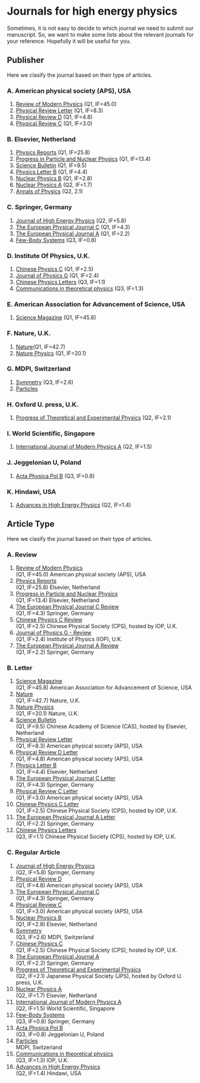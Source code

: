 # Journals for high energy physics

Sometimes, it is not easy to decide to which journal we need to submit our manuscript.
So, we want to make some lists about the relevant journals for your reference. Hopefully it will be useful for you.

## Publisher
Here we clasify the journal based on their type of articles.

### A. American physical society (APS), USA
1. [Review of Modern Physics](https://journals.aps.org/rmp/) (Q1, IF=45.0)
2. [Physical Review Letter](https://journals.aps.org/prl/) (Q1, IF=8.3)
3. [Physical Review D](https://journals.aps.org/prd/) (Q1, IF=4.8)
4. [Physical Review C](https://journals.aps.org/prc/) (Q1, IF=3.0)

### B. Elsevier, Netherland
1. [Physics Reports](https://www.journals.elsevier.com/physics-reports) (Q1, IF=25.8) 
2. [Progress in Particle and Nuclear Physics](https://www.sciencedirect.com/journal/progress-in-particle-and-nuclear-physics) (Q1, IF=13.4)
3. [Science Bulletin](https://www.journals.elsevier.com/science-bulletin) (Q1, IF=9.5)
4. [Physics Letter B](https://www.journals.elsevier.com/physics-letters-b) (Q1, IF=4.4)
5. [Nuclear Physics B](https://www.sciencedirect.com/journal/nuclear-physics-b) (Q1, IF=2.8)
6. [Nuclear Physics A](https://www.sciencedirect.com/journal/nuclear-physics-a) (Q2, IF=1.7)
7. [Annals of Physics](https://www.journals.elsevier.com/annals-of-physics) (Q2, 2.1)

### C. Springer, Germany
1. [Journal of High Energy Physics](https://www.springer.com/journal/13130) (Q2, IF=5.8)
2. [The European Physical Journal C](https://www.springer.com/journal/10052) (Q1, IF=4.3) 
3. [The European Physical Journal A](https://www.springer.com/journal/10050/) (Q1, IF=2.2)
4. [Few-Body Systems](https://www.springer.com/journal/601) (Q3, IF=0.8)

### D. Institute Of Physics, U.K.
1. [Chinese Physics C](https://iopscience.iop.org/journal/1674-1137) (Q1, IF=2.5) 
2. [Journal of Physics G](https://iopscience.iop.org/journal/0954-3899) (Q1, IF=2.4)
3. [Chinese Physics Letters](https://iopscience.iop.org/journal/0256-307X) (Q3, IF=1.1)
4. [Communications in theoretical physics](https://iopscience.iop.org/journal/0253-6102) (Q3, IF=1.3)

### E. American Association for Advancement of Science, USA
1. [Science Magazine](https://science.sciencemag.org) (Q1, IF=45.8) 

### F. Nature, U.K.
1. [Nature](https://www.nature.com)(Q1, IF=42.7) 
2. [Nature Physics](https://www.nature.com/nphys/about) (Q1, IF=20.1)

### G. MDPI, Switzerland 
1. [Symmetry](https://www.mdpi.com/journal/symmetry) (Q3, IF=2.6)
2. [Particles](https://www.mdpi.com/journal/particles)

### H. Oxford U. press, U.K.
1. [Progress of Theoretical and Experimental Physics](https://academic.oup.com/ptep) (Q2, IF=2.1) 

### I. World Scientific, Singapore
1. [International Journal of Modern Physics A](https://www.worldscientific.com/worldscinet/ijmpa) (Q2, IF=1.5)

### J. Jeggelonian U, Poland
1. [Acta Physica Pol B](http://www.actaphys.uj.edu.pl) (Q3, IF=0.8) 

### K. Hindawi, USA
1. [Advances in High Energy Physics](https://www.hindawi.com/journals/ahep/) (Q2, IF=1.4) 


## Article Type
Here we clasify the journal based on their type of articles.

### A. Review
1. [Review of Modern Physics](https://journals.aps.org/rmp/)\
(Q1, IF=45.0) American physical society (APS), USA
2. [Physics Reports](https://www.journals.elsevier.com/physics-reports)\
(Q1, IF=25.8) Elsevier, Netherland
3. [Progress in Particle and Nuclear Physics](https://www.sciencedirect.com/journal/progress-in-particle-and-nuclear-physics)\
(Q1, IF=13.4) Elsevier, Netherland
4. [The European Physical Journal C Review](https://www.springer.com/journal/10052)\
(Q1, IF=4.3) Springer, Germany
5. [Chinese Physics C Review](https://iopscience.iop.org/journal/1674-1137)\
(Q1, IF=2.5) Chinese Physical Society (CPS), hosted by IOP, U.K.
6. [Journal of Physics G - Review](https://iopscience.iop.org/journal/0954-3899)\
(Q1, IF=2.4) Institute of Physics (IOP), U.K.
7. [The European Physical Journal A Review](https://www.springer.com/journal/10050/)\
(Q1, IF=2.2) Springer, Germany


### B. Letter
1. [Science Magazine](https://science.sciencemag.org)\
(Q1, IF=45.8) American Association for Advancement of Science, USA
2. [Nature](https://www.nature.com)\
(Q1, IF=42.7) Nature, U.K.
4. [Nature Physics](https://www.nature.com/nphys/about)\
(Q1, IF=20.1) Nature, U.K.
4. [Science Bulletin](https://www.journals.elsevier.com/science-bulletin)\
(Q1, IF=9.5) Chinese Academy of Science (CAS), hosted by Elsevier, Netherland
1. [Physical Review Letter](https://journals.aps.org/prl/)\
(Q1, IF=8.3) American physical society (APS), USA
2. [Physical Review D Letter](https://journals.aps.org/prd/)\
(Q1, IF=4.8) American physical society (APS), USA
3. [Physics Letter B](https://www.journals.elsevier.com/physics-letters-b)\
(Q1, IF=4.4) Elsevier, Netherland 
4. [The European Physical Journal C Letter](https://www.springer.com/journal/10052)\
(Q1, IF=4.3) Springer, Germany
5. [Physical Review C Letter](https://journals.aps.org/prc/)\
(Q1, IF=3.0) American physical society (APS), USA
6. [Chinese Physics C Letter](https://iopscience.iop.org/journal/1674-1137)\
(Q1, IF=2.5) Chinese Physical Society (CPS), hosted by IOP, U.K.
7. [The European Physical Journal A Letter](https://www.springer.com/journal/10050/)\
(Q1, IF=2.2) Springer, Germany
8. [Chinese Physics Letters](https://iopscience.iop.org/journal/0256-307X)\
(Q3, IF=1.1) Chinese Physical Society (CPS), hosted by IOP, U.K.

### C. Regular Article
1. [Journal of High Energy Physics](https://www.springer.com/journal/13130)\
(Q2, IF=5.8) Springer, Germany
2. [Physical Review D](https://journals.aps.org/prd/)\
(Q1, IF=4.8) American physical society (APS), USA
3. [The European Physical Journal C](https://www.springer.com/journal/10052)\
(Q1, IF=4.3) Springer, Germany
4. [Physical Review C](https://journals.aps.org/prc/)\
(Q1, IF=3.0) American physical society (APS), USA
5. [Nuclear Physics B](https://www.sciencedirect.com/journal/nuclear-physics-b)\
(Q1, IF=2.8) Elsevier, Netherland
6. [Symmetry](https://www.mdpi.com/journal/symmetry)\
(Q3, IF=2.6) MDPI, Switzerland 
7. [Chinese Physics C](https://iopscience.iop.org/journal/1674-1137)\
(Q1, IF=2.5) Chinese Physical Society (CPS), hosted by IOP, U.K.
8. [The European Physical Journal A](https://www.springer.com/journal/10050/)\
(Q1, IF=2.2) Springer, Germany
9. [Progress of Theoretical and Experimental Physics](https://academic.oup.com/ptep)\
(Q2, IF=2.1) Japanese Physical Society (JPS), hosted by Oxford U. press, U.K.
10. [Nuclear Physics A](https://www.sciencedirect.com/journal/nuclear-physics-a)\
(Q2, IF=1.7) Elsevier, Netherland 
11. [International Journal of Modern Physics A](https://www.worldscientific.com/worldscinet/ijmpa)\
(Q2, IF=1.5) World Scientific, Singapore
12. [Few-Body Systems](https://www.springer.com/journal/601)\
(Q3, IF=0.8) Springer, Germany
13. [Acta Physica Pol B](http://www.actaphys.uj.edu.pl)\
(Q3, IF=0.8) Jeggelonian U, Poland
14. [Particles](https://www.mdpi.com/journal/particles)\
MDPI, Switzerland
15. [Communications in theoretical physics](https://iopscience.iop.org/journal/0253-6102)\
(Q3, IF=1.3) IOP, U.K.
16. [Advances in High Energy Physics](https://www.hindawi.com/journals/ahep/)\
(Q2, IF=1.4) Hindawi, USA
